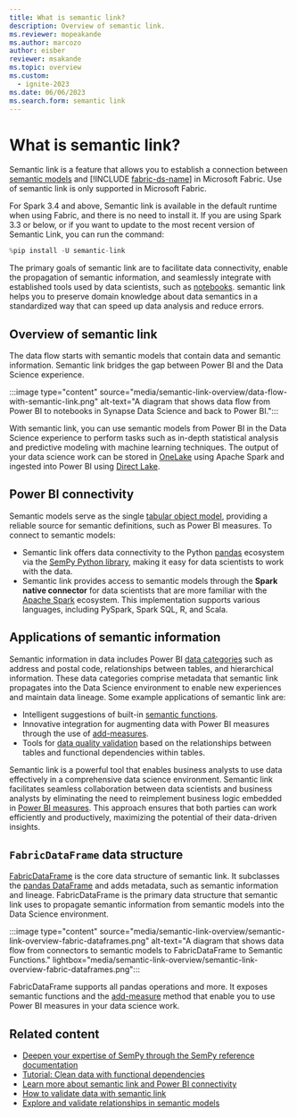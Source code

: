 ```yaml
---
title: What is semantic link?
description: Overview of semantic link.
ms.reviewer: mopeakande
ms.author: marcozo
author: eisber
reviewer: msakande
ms.topic: overview
ms.custom:
  - ignite-2023
ms.date: 06/06/2023
ms.search.form: semantic link
---
```


# What is semantic link?

Semantic link is a feature that allows you to establish a connection between [semantic models](/power-bi/connect-data/service-datasets-understand) and [!INCLUDE [fabric-ds-name](includes/fabric-ds-name.md)] in Microsoft Fabric.
Use of semantic link is only supported in Microsoft Fabric.

For Spark 3.4 and above, Semantic link is available in the default runtime when using Fabric, and there is no need to install it. If you are using Spark 3.3 or below, or if you want to update to the most recent version of Semantic Link, you can run the command:

```python
%pip install -U semantic-link
```

The primary goals of semantic link are to facilitate data connectivity, enable the propagation of semantic information, and seamlessly integrate with established tools used by data scientists, such as [notebooks](../data-engineering/how-to-use-notebook.md).
semantic link helps you to preserve domain knowledge about data semantics in a standardized way that can speed up data analysis and reduce errors.

## Overview of semantic link

The data flow starts with semantic models that contain data and semantic information. Semantic link bridges the gap between Power BI and the Data Science experience.

:::image type="content" source="media/semantic-link-overview/data-flow-with-semantic-link.png" alt-text="A diagram that shows data flow from Power BI to notebooks in Synapse Data Science and back to Power BI.":::

With semantic link, you can use semantic models from Power BI in the Data Science experience to perform tasks such as in-depth statistical analysis and predictive modeling with machine learning techniques.
The output of your data science work can be stored in [OneLake](../onelake/onelake-overview.md) using Apache Spark and ingested into Power BI using [Direct Lake](/power-bi/enterprise/directlake-overview).

## Power BI connectivity

Semantic models serve as the single [tabular object model](/analysis-services/tom/introduction-to-the-tabular-object-model-tom-in-analysis-services-amo), providing a reliable source for semantic definitions, such as Power BI measures. To connect to semantic models:

- Semantic link offers data connectivity to the Python [pandas](https://pandas.pydata.org/) ecosystem via the [SemPy Python library](/python/api/semantic-link-sempy/), making it easy for data scientists to work with the data.
- Semantic link provides access to semantic models through the **Spark native connector** for data scientists that are more familiar with the [Apache Spark](https://spark.apache.org/) ecosystem. This implementation supports various languages, including PySpark, Spark SQL, R, and Scala.

## Applications of semantic information

Semantic information in data includes Power BI [data categories](/power-bi/transform-model/desktop-data-categorization) such as address and postal code, relationships between tables, and hierarchical information.
These data categories comprise metadata that semantic link propagates into the Data Science environment to enable new experiences and maintain data lineage. Some example applications of semantic link are:

- Intelligent suggestions of built-in [semantic functions](semantic-link-semantic-functions.md).
- Innovative integration for augmenting data with Power BI measures through the use of [add-measures](semantic-link-power-bi.md#data-augmentation-with-power-bi-measures).
- Tools for [data quality validation](semantic-link-validate-data.md) based on the relationships between tables and functional dependencies within tables.

Semantic link is a powerful tool that enables business analysts to use data effectively in a comprehensive data science environment.
Semantic link facilitates seamless collaboration between data scientists and business analysts by eliminating the need to reimplement business logic embedded in [Power BI measures](/power-bi/transform-model/desktop-measures#understanding-measures). This approach ensures that both parties can work efficiently and productively, maximizing the potential of their data-driven insights.

## `FabricDataFrame` data structure

[FabricDataFrame](/python/api/semantic-link-sempy/sempy.fabric.fabricdataframe) is the core data structure of semantic link.
It subclasses the [pandas DataFrame](https://pandas.pydata.org/pandas-docs/stable/reference/api/pandas.DataFrame.html) and adds metadata, such as semantic information and lineage.
FabricDataFrame is the primary data structure that semantic link uses to propagate semantic information from semantic models into the Data Science environment.

:::image type="content" source="media/semantic-link-overview/semantic-link-overview-fabric-dataframes.png" alt-text="A diagram that shows data flow from connectors to semantic models to FabricDataFrame to Semantic Functions." lightbox="media/semantic-link-overview/semantic-link-overview-fabric-dataframes.png":::

FabricDataFrame supports all pandas operations and more.
It exposes semantic functions and the [add-measure](semantic-link-power-bi.md#data-augmentation-with-power-bi-measures) method that enable you to use Power BI measures in your data science work.

## Related content

- [Deepen your expertise of SemPy through the SemPy reference documentation](/python/api/semantic-link/overview-semantic-link/)
- [Tutorial: Clean data with functional dependencies](tutorial-data-cleaning-functional-dependencies.md)
- [Learn more about semantic link and Power BI connectivity](semantic-link-power-bi.md)
- [How to validate data with semantic link](semantic-link-validate-data.md)
- [Explore and validate relationships in semantic models](semantic-link-validate-relationship.md)

